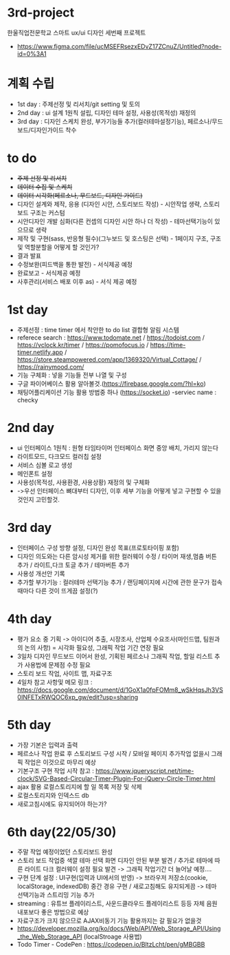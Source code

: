 # 3rd-project
한울직업전문학교 스마트 ux/ui 디자인 세번째 프로젝트
- https://www.figma.com/file/ucMSEFRsezxEDvZ17ZCnuZ/Untitled?node-id=0%3A1

# 계획 수립
- 1st day : 주제선정 및 리서치/git setting 및 토의
- 2nd day : ui 설계 1원칙 설립, 디자인 테마 설정, 사용성(목적성) 재정의
- 3rd day : 디자인 스케치 완성, 부가기능들 추가(컬러테마설정기능), 페르소나/무드보드/디자인가이드 착수

# to do
- ~~주제 선정 및 리서치~~
- ~~데이터 수집 및 스케치~~
- ~~데이터 시각화(페르소나, 무드보드, 디자인 가이드)~~
- 디자인 설계와 제작, 응용 (디자인 시안, 스토리보드 작성) - 시안작업 생략, 스토리보드 구조는 커스텀
- 시안디자인 개발 심화(다른 컨셉의 디자인 시안 하나 더 작성) - 테마선택기능이 있으므로 생략
- 제작 및 구현(sass, 반응형 필수)(그누보드 및 호스팅은 선택) - 1페이지 구조, 구조및 역할분할을 어떻게 할 것인가?
- 결과 발표
- 수정보완(피드백을 통한 발전) - 서식제공 예정
- 완료보고 - 서식제공 예정
- 사후관리(서비스 배포 이후 as) - 서식 제공 예정

# 1st day
- 주제선정 : time timer 에서 착안한 to do list 결합형 알림 시스템
- referece search : https://www.todomate.net / https://todoist.com / https://vclock.kr/timer / https://pomofocus.io / https://time-timer.netlify.app / https://store.steampowered.com/app/1369320/Virtual_Cottage/ / https://rainymood.com/
- 기능 구체화 : 넣을 기능들 전부 나열 및 구성
- 구글 파이어베이스 활용 알아볼것.(https://firebase.google.com/?hl=ko)
- 채팅어플리케이션 기능 활용 방법중 하나 (https://socket.io)
-serviec name : checky

# 2nd day
- ui 인터페이스 1원칙 : 원형 타임타이머 인터페이스 화면 중앙 배치, 가리지 않는다
- 라이트모드, 다크모드 컬러칩 설정
- 서비스 심볼 로고 생성
- 메인폰트 설정
- 사용성(목적성, 사용환경, 사용상황) 재정의 및 구체화
- ->우선 인터페이스 뼈대부터 디자인, 이후 세부 기능을 어떻게 넣고 구현할 수 있을 것인지 고민할것.

# 3rd day
- 인터페이스 구성 방향 설정, 디자인 완성 목표(프로토타이핑 포함)
- 디자인 의도와는 다른 암시성 제거를 위한 컬러웨이 수정 / 타이머 재생,멈춤 버튼 추가 / 라이트,다크 토글 추가 / 테마버튼 추가
- 사용성 개선안 기록
- 추가할 부가기능 : 컬러테마 선택기능 추가 / 랜딩페이지에 시간에 관한 문구가 접속때마다 다른 것이 뜨게끔 설정(?)

# 4th day
- 평가 요소 중 기획 -> 아이디어 추출, 시장조사, 산업체 수요조사(마인드맵, 팀원과의 논의 사항) = 시각화 필요성, 그래픽 작업 기간 연장 필요
- 3일차 디자인 무드보드 이어서 완성, 기획된 페르소나 그래픽 작업, 할일 리스트 추가 사용법에 문제점 수정 필요
- 스토리 보드 작업, 사이트 맵, 자료구조
- 4일차 참고 사항및 메모 링크 : https://docs.google.com/document/d/1GoX1a0fpFOMm8_wSkHqsJh3VS0INFETxRWQOC6xp_gw/edit?usp=sharing

# 5th day
- 가장 기본은 입력과 출력
- 페르소나 작업 완료 후 스토리보드 구성 시작 / 모바일 페이지 추가작업 없을시 그래픽 작업은 이것으로 마무리 예상
- 기본구조 구현 작업 시작 참고 : https://www.jqueryscript.net/time-clock/SVG-Based-Circular-Timer-Plugin-For-jQuery-Circle-Timer.html
- ajax 활용 로컬스토리지에 할 일 목록 저장 및 삭제
- 로컬스토리지와 인덱스드 db
- 새로고침시에도 유지되어야 하는가?

# 6th day(22/05/30)
- 주말 작업 예정이었던 스토리보드 완성
- 스토리 보드 작업중 색깔 테마 선택 화면 디자인 안된 부분 발견 / 추가로 테마에 따른 라이트 다크 컬러웨이 설정 필요 발견 -> 그래픽 작업기간 더 늘어날 예정....
- 구현 단계 설정 : UI구현(입력과 UI에서의 반영) -> 브라우저 저장소(cookie, localStorage, indexedDB) 중간 경유 구현 / 새로고침해도 유지되게끔 -> 테마 선택기능과 스트리밍 기능 추가
- streaming : 유튜브 플레이리스트, 사운드클라우드 플레이리스트 등등 자체 음원 내포보다 좋은 방법으로 예상
- 자료구조가 크지 않으므로 AJAX비동기 기능 활용까지는 갈 필요가 없을것
- https://developer.mozilla.org/ko/docs/Web/API/Web_Storage_API/Using_the_Web_Storage_API (localStroage 사용법)
- Todo Timer - CodePen : https://codepen.io/BltzLcht/pen/gMBGBB